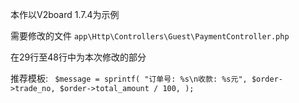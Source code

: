 本作以V2board 1.7.4为示例

需要修改的文件
`app\Http\Controllers\Guest\PaymentController.php`

在29行至48行中为本次修改的部分

推荐模板:
`
$message = sprintf(
"订单号: %s\n收款: %s元",
$order->trade_no,
$order->total_amount / 100,
);`